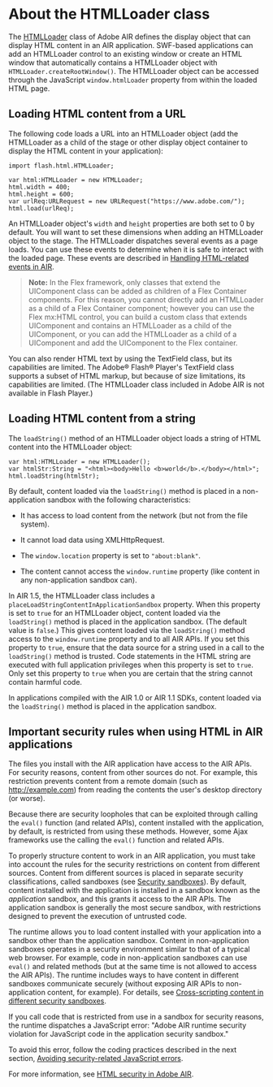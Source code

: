 # About the HTMLLoader class

The
[HTMLLoader](https://help.adobe.com/en_US/FlashPlatform/reference/actionscript/3/flash/html/HTMLLoader.html)
class of Adobe AIR defines the display object that can display HTML content in
an AIR application. SWF-based applications can add an HTMLLoader control to an
existing window or create an HTML window that automatically contains a
HTMLLoader object with `HTMLLoader.createRootWindow()`. The HTMLLoader object
can be accessed through the JavaScript `window.htmlLoader` property from within
the loaded HTML page.

## Loading HTML content from a URL

The following code loads a URL into an HTMLLoader object (add the HTMLLoader as
a child of the stage or other display object container to display the HTML
content in your application):

    import flash.html.HTMLLoader;

    var html:HTMLLoader = new HTMLLoader;
    html.width = 400;
    html.height = 600;
    var urlReq:URLRequest = new URLRequest("https://www.adobe.com/");
    html.load(urlReq);

An HTMLLoader object's `width` and `height` properties are both set to 0 by
default. You will want to set these dimensions when adding an HTMLLoader object
to the stage. The HTMLLoader dispatches several events as a page loads. You can
use these events to determine when it is safe to interact with the loaded page.
These events are described in
[Handling HTML-related events in AIR](../handling-html-related-events-in-air.md).

> **Note:** In the Flex framework, only classes that extend the UIComponent
> class can be added as children of a Flex Container components. For this
> reason, you cannot directly add an HTMLLoader as a child of a Flex Container
> component; however you can use the Flex mx:HTML control, you can build a
> custom class that extends UIComponent and contains an HTMLLoader as a child of
> the UIComponent, or you can add the HTMLLoader as a child of a UIComponent and
> add the UIComponent to the Flex container.

You can also render HTML text by using the TextField class, but its capabilities
are limited. The Adobe® Flash® Player's TextField class supports a subset of
HTML markup, but because of size limitations, its capabilities are limited. (The
HTMLLoader class included in Adobe AIR is not available in Flash Player.)

## Loading HTML content from a string

The `loadString()` method of an HTMLLoader object loads a string of HTML content
into the HTMLLoader object:

    var html:HTMLLoader = new HTMLLoader();
    var htmlStr:String = "<html><body>Hello <b>world</b>.</body></html>";
    html.loadString(htmlStr);

By default, content loaded via the `loadString()` method is placed in a
non-application sandbox with the following characteristics:

- It has access to load content from the network (but not from the file system).

- It cannot load data using XMLHttpRequest.

- The `window.location` property is set to `"about:blank"`.

- The content cannot access the `window.runtime` property (like content in any
  non-application sandbox can).

In AIR 1.5, the HTMLLoader class includes a
`placeLoadStringContentInApplicationSandbox` property. When this property is set
to `true` for an HTMLLoader object, content loaded via the `loadString()` method
is placed in the application sandbox. (The default value is `false`.) This gives
content loaded via the `loadString()` method access to the `window.runtime`
property and to all AIR APIs. If you set this property to `true`, ensure that
the data source for a string used in a call to the `loadString()` method is
trusted. Code statements in the HTML string are executed with full application
privileges when this property is set to `true`. Only set this property to `true`
when you are certain that the string cannot contain harmful code.

In applications compiled with the AIR 1.0 or AIR 1.1 SDKs, content loaded via
the `loadString()` method is placed in the application sandbox.

## Important security rules when using HTML in AIR applications

The files you install with the AIR application have access to the AIR APIs. For
security reasons, content from other sources do not. For example, this
restriction prevents content from a remote domain (such as http://example.com)
from reading the contents the user's desktop directory (or worse).

Because there are security loopholes that can be exploited through calling the
`eval()` function (and related APIs), content installed with the application, by
default, is restricted from using these methods. However, some Ajax frameworks
use the calling the `eval()` function and related APIs.

To properly structure content to work in an AIR application, you must take into
account the rules for the security restrictions on content from different
sources. Content from different sources is placed in separate security
classifications, called sandboxes (see
[Security sandboxes](../../security/security-sandboxes.md)). By default, content
installed with the application is installed in a sandbox known as the
_application_ sandbox, and this grants it access to the AIR APIs. The
application sandbox is generally the most secure sandbox, with restrictions
designed to prevent the execution of untrusted code.

The runtime allows you to load content installed with your application into a
sandbox other than the application sandbox. Content in non-application sandboxes
operates in a security environment similar to that of a typical web browser. For
example, code in non-application sandboxes can use `eval()` and related methods
(but at the same time is not allowed to access the AIR APIs). The runtime
includes ways to have content in different sandboxes communicate securely
(without exposing AIR APIs to non-application content, for example). For
details, see
[Cross-scripting content in different security sandboxes](./cross-scripting-content-in-different-security-sandboxes.md).

If you call code that is restricted from use in a sandbox for security reasons,
the runtime dispatches a JavaScript error: "Adobe AIR runtime security violation
for JavaScript code in the application security sandbox."

To avoid this error, follow the coding practices described in the next section,
[Avoiding security-related JavaScript errors](./avoiding-security-related-javascript-errors.md).

For more information, see
[HTML security in Adobe AIR](../../security/air-security/html-security-in-adobe-air.md).
